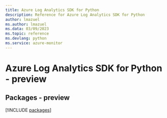 ```yaml
---
title: Azure Log Analytics SDK for Python
description: Reference for Azure Log Analytics SDK for Python
author: lmazuel
ms.author: lmazuel
ms.data: 03/09/2023
ms.topic: reference
ms.devlang: python
ms.service: azure-monitor
---
```

# Azure Log Analytics SDK for Python - preview
## Packages - preview
[!INCLUDE [packages](log-analytics-index.md)]